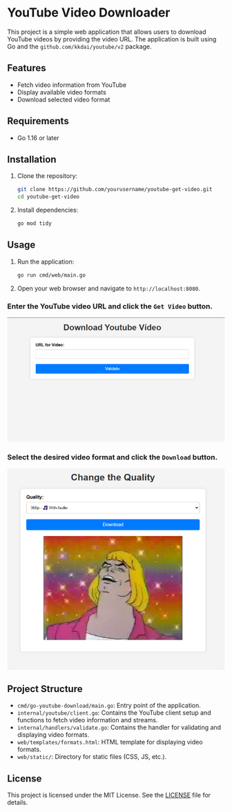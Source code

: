# YouTube Video Downloader

This project is a simple web application that allows users to download YouTube videos by providing the video URL. The application is built using Go and the `github.com/kkdai/youtube/v2` package.

## Features

- Fetch video information from YouTube
- Display available video formats
- Download selected video format

## Requirements

- Go 1.16 or later

## Installation

1. Clone the repository:
    ```sh
    git clone https://github.com/yourusername/youtube-get-video.git
    cd youtube-get-video
    ```

2. Install dependencies:
    ```sh
    go mod tidy
    ```

## Usage

1. Run the application:
    ```sh
    go run cmd/web/main.go
    ```

2. Open your web browser and navigate to `http://localhost:8080`.

### Enter the YouTube video URL and click the `Get Video` button.
![img.png](docs/img.png)

### Select the desired video format and click the `Download` button.
![img_1.png](docs/img_1.png)

## Project Structure

- `cmd/go-youtube-download/main.go`: Entry point of the application.
- `internal/youtube/client.go`: Contains the YouTube client setup and functions to fetch video information and streams.
- `internal/handlers/validate.go`: Contains the handler for validating and displaying video formats.
- `web/templates/formats.html`: HTML template for displaying video formats.
- `web/static/`: Directory for static files (CSS, JS, etc.).

## License

This project is licensed under the MIT License. See the [LICENSE](LICENSE) file for details.
